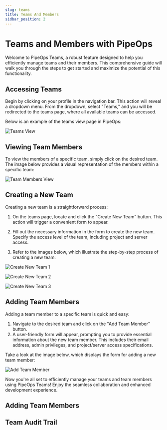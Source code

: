 ```yaml
---
slug: teams
title: Teams And Members
sidbar_position: 2
---
```


# Teams and Members with PipeOps

Welcome to PipeOps Teams, a robust feature designed to help you efficiently manage teams and their members. This comprehensive guide will walk you through the steps to get started and maximize the potential of this functionality.

## Accessing Teams

Begin by clicking on your profile in the navigation bar. This action will reveal a dropdown menu. From the dropdown, select "Teams," and you will be redirected to the teams page, where all available teams can be accessed.

Below is an example of the teams view page in PipeOps:

![Teams View](https://pub-30c11acc143348fcae20835653c5514d.r2.dev//20/39/access_teams_f126d3e595.png)

## Viewing Team Members

To view the members of a specific team, simply click on the desired team. The image below provides a visual representation of the members within a specific team:

![Team Members View](https://pub-30c11acc143348fcae20835653c5514d.r2.dev//20/39/view_team_6d8d5dc5bd.png)

## Creating a New Team

Creating a new team is a straightforward process:

1. On the teams page, locate and click the "Create New Team" button. This action will trigger a convenient form to appear.
2. Fill out the necessary information in the form to create the new team. Specify the access level of the team, including project and server access.

3. Refer to the images below, which illustrate the step-by-step process of creating a new team:

![Create New Team 1](https://pub-30c11acc143348fcae20835653c5514d.r2.dev//20/39/creating_team_e5af5b7751.png)

![Create New Team 2](https://pub-30c11acc143348fcae20835653c5514d.r2.dev//20/39/team_cluster_7d4831ea3b.png)

![Create New Team 3](https://pub-30c11acc143348fcae20835653c5514d.r2.dev//20/39/team_project_ac64eeed27.png)

## Adding Team Members

Adding a team member to a specific team is quick and easy:

1. Navigate to the desired team and click on the "Add Team Member" button.
2. A user-friendly form will appear, prompting you to provide essential information about the new team member. This includes their email address, admin privileges, and project/server access specifications.

Take a look at the image below, which displays the form for adding a new team member:

![Add Team Member](https://pub-30c11acc143348fcae20835653c5514d.r2.dev//20/39/add_team_member_150fa719f9.png)

Now you're all set to efficiently manage your teams and team members using PipeOps Teams! Enjoy the seamless collaboration and enhanced development experience.

## Adding Team Members

## Team Audit Trail
